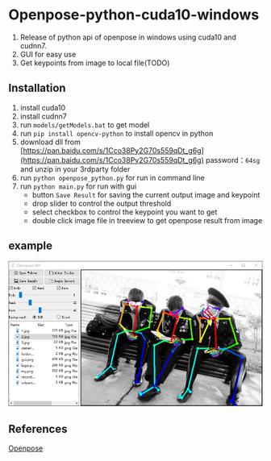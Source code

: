 # Openpose-python-cuda10-windows
1. Release of python api of openpose in windows using cuda10 and cudnn7.
2. GUI for easy use
3. Get keypoints from image to local file(TODO)

## Installation
1. install cuda10
2. install cudnn7
3. run `models/getModels.bat` to get model
4. run `pip install opencv-python` to install opencv in python
5. download dll from [https://pan.baidu.com/s/1Cco38Py2G70s559qDt_g6g](https://pan.baidu.com/s/1Cco38Py2G70s559qDt_g6g) password：`64sg` and unzip in your 3rdparty folder
6. run `python openpose_python.py` for run in command line
7. run `python main.py` for run with gui
    * button `Save Result` for saving the current output image and keypoint
    * drop slider to control the output threshold
    * select checkbox to control the keypoint you want to get
    * double click image file in treeview to get openpose result from image


## example
![avatar](media/gui.png)

## References
[Openpose](https://github.com/CMU-Perceptual-Computing-Lab/openpose)
